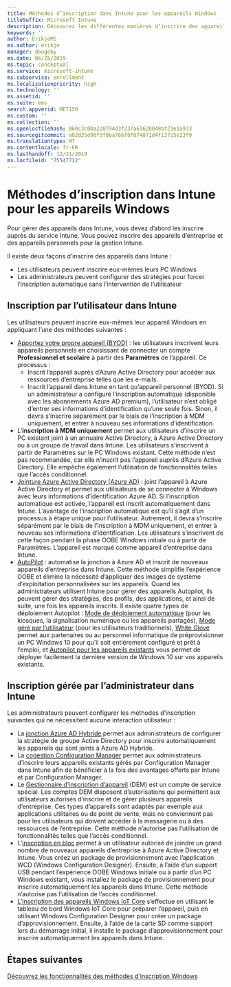```yaml
---
title: Méthodes d’inscription dans Intune pour les appareils Windows
titleSuffix: Microsoft Intune
description: Découvrez les différentes manières d’inscrire des appareils Windows dans Intune.
keywords: ''
author: ErikjeMS
ms.author: erikje
manager: dougeby
ms.date: 06/25/2019
ms.topic: conceptual
ms.service: microsoft-intune
ms.subservice: enrollment
ms.localizationpriority: high
ms.technology: ''
ms.assetid: ''
ms.suite: ems
search.appverid: MET150
ms.custom: ''
ms.collection: ''
ms.openlocfilehash: 060c3c00a228794d3f237a6362b048bf23e1a933
ms.sourcegitcommit: a82d25d98fdf0ba766f8f074871d4f13725e23f9
ms.translationtype: HT
ms.contentlocale: fr-FR
ms.lasthandoff: 12/31/2019
ms.locfileid: "75547712"
---
```

# <a name="intune-enrollment-methods-for-windows-devices"></a>Méthodes d’inscription dans Intune pour les appareils Windows

Pour gérer des appareils dans Intune, vous devez d’abord les inscrire auprès du service Intune. Vous pouvez inscrire des appareils d’entreprise et des appareils personnels pour la gestion Intune. 

Il existe deux façons d’inscrire des appareils dans Intune :
- Les utilisateurs peuvent inscrire eux-mêmes leurs PC Windows 
- Les administrateurs peuvent configurer des stratégies pour forcer l’inscription automatique sans l’intervention de l’utilisateur

## <a name="user-self-enrollment-in-intune"></a>Inscription par l’utilisateur dans Intune

Les utilisateurs peuvent inscrire eux-mêmes leur appareil Windows en appliquant l’une des méthodes suivantes :

- [Apportez votre propre appareil (BYOD)](https://docs.microsoft.com/intune-user-help/enroll-windows-10-device) : les utilisateurs inscrivent leurs appareils personnels en choisissant de connecter un compte **Professionnel et scolaire** à partir des **Paramètres** de l’appareil. Ce processus :
  - Inscrit l’appareil auprès d’Azure Active Directory pour accéder aux ressources d’entreprise telles que les e-mails.
  - Inscrit l’appareil dans Intune en tant qu’appareil personnel (BYOD).
Si un administrateur a configuré l’inscription automatique (disponible avec les abonnements Azure AD premium), l’utilisateur n’est obligé d’entrer ses informations d’identification qu’une seule fois. Sinon, il devra s’inscrire séparément par le biais de l’inscription à MDM uniquement, et entrer à nouveau ses informations d’identification.  
- L’**inscription à MDM uniquement** permet aux utilisateurs d’inscrire un PC existant joint à un annuaire Active Directory, à Azure Active Directory ou à un groupe de travail dans Intune. Les utilisateurs s’inscrivent à partir de Paramètres sur le PC Windows existant. Cette méthode n’est pas recommandée, car elle n’inscrit pas l’appareil auprès d’Azure Active Directory. Elle empêche également l’utilisation de fonctionnalités telles que l’accès conditionnel.
- [Jointure Azure Active Directory (Azure AD)](https://docs.microsoft.com/azure/active-directory/user-help/user-help-join-device-on-network) : joint l’appareil à Azure Active Directory et permet aux utilisateurs de se connecter à Windows avec leurs informations d’identification Azure AD. Si l’inscription automatique est activée, l’appareil est inscrit automatiquement dans Intune. L’avantage de l’inscription automatique est qu’il s’agit d’un processus à étape unique pour l’utilisateur. Autrement, il devra s’inscrire séparément par le biais de l’inscription à MDM uniquement, et entrer à nouveau ses informations d’identification. Les utilisateurs s’inscrivent de cette façon pendant la phase OOBE Windows initiale ou à partir de Paramètres. L’appareil est marqué comme appareil d’entreprise dans Intune.
- [AutoPilot](enrollment-autopilot.md) : automatise la jonction à Azure AD et inscrit de nouveaux appareils d’entreprise dans Intune. Cette méthode simplifie l’expérience OOBE et élimine la nécessité d’appliquer des images de système d’exploitation personnalisées sur les appareils. Quand les administrateurs utilisent Intune pour gérer des appareils Autopilot, ils peuvent gérer des stratégies, des profils, des applications, et ainsi de suite, une fois les appareils inscrits.  Il existe quatre types de déploiement Autopilot : [Mode de déploiement automatique](https://docs.microsoft.com/windows/deployment/windows-autopilot/self-deploying) (pour les kiosques, la signalisation numérique ou les appareils partagés), [Mode géré par l’utilisateur](https://docs.microsoft.com/windows/deployment/windows-autopilot/user-driven) (pour les utilisateurs traditionnels), [White Glove](https://docs.microsoft.com/windows/deployment/windows-autopilot/white-glove) permet aux partenaires ou au personnel informatique de préprovisionner un PC Windows 10 pour qu’il soit entièrement configuré et prêt à l’emploi, et [Autopilot pour les appareils existants](https://docs.microsoft.com/windows/deployment/windows-autopilot/existing-devices) vous permet de déployer facilement la dernière version de Windows 10 sur vos appareils existants.

## <a name="administrator-based-enrollment-in-intune"></a>Inscription gérée par l’administrateur dans Intune

Les administrateurs peuvent configurer les méthodes d’inscription suivantes qui ne nécessitent aucune interaction utilisateur :

- La [jonction Azure AD Hybride](https://docs.microsoft.com/windows/client-management/mdm/enroll-a-windows-10-device-automatically-using-group-policy) permet aux administrateurs de configurer la stratégie de groupe Active Directory pour inscrire automatiquement les appareils qui sont joints à Azure AD Hybride. 
- La [cogestion Configuration Manager](https://docs.microsoft.com/configmgr/comanage/overview) permet aux administrateurs d’inscrire leurs appareils existants gérés par Configuration Manager dans Intune afin de bénéficier à la fois des avantages offerts par Intune et par Configuration Manager. 
- Le [Gestionnaire d’inscription d’appareil](device-enrollment-manager-enroll.md) (DEM) est un compte de service spécial. Les comptes DEM disposent d’autorisations qui permettent aux utilisateurs autorisés d’inscrire et de gérer plusieurs appareils d’entreprise. Ces types d’appareils sont adaptés par exemple aux applications utilitaires ou de point de vente, mais ne conviennent pas pour les utilisateurs qui doivent accéder à la messagerie ou à des ressources de l’entreprise. Cette méthode n’autorise pas l’utilisation de fonctionnalités telles que l’accès conditionnel. 
- L’[inscription en bloc](../windows-bulk-enroll.md) permet à un utilisateur autorisé de joindre un grand nombre de nouveaux appareils d’entreprise à Azure Active Directory et Intune. Vous créez un package de provisionnement avec l’application WCD (Windows Configuration Designer). Ensuite, à l’aide d’un support USB pendant l’expérience OOBE Windows initiale ou à partir d’un PC Windows existant, vous installez le package de provisionnement pour inscrire automatiquement les appareils dans Intune. Cette méthode n’autorise pas l’utilisation de l’accès conditionnel. 
- [L’inscription des appareils Windows IoT Core](https://docs.microsoft.com/windows/iot-core/manage-your-device/intunedeviceenrollment) s’effectue en utilisant le tableau de bord Windows IoT Core pour préparer l’appareil, puis en utilisant Windows Configuration Designer pour créer un package d’approvisionnement. Ensuite, à l’aide de la carte SD comme support lors du démarrage initial, il installe le package d’approvisionnement pour inscrire automatiquement les appareils dans Intune.

## <a name="next-steps"></a>Étapes suivantes

[Découvrez les fonctionnalités des méthodes d’inscription Windows](enrollment-method-capab.md)
